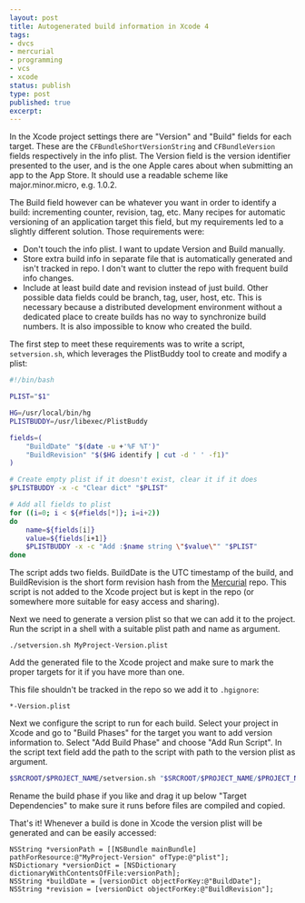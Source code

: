 ```yaml
---
layout: post
title: Autogenerated build information in Xcode 4
tags:
- dvcs
- mercurial
- programming
- vcs
- xcode
status: publish
type: post
published: true
excerpt:
---
```

In the Xcode project settings there are "Version" and "Build" fields for each target. These are the `CFBundleShortVersionString` and `CFBundleVersion` fields respectively in the info plist. The Version field is the version identifier presented to the user, and is the one Apple cares about when submitting an app to the App Store. It should use a readable scheme like major.minor.micro, e.g. 1.0.2.

The Build field however can be whatever you want in order to identify a build: incrementing counter, revision, tag, etc. Many recipes for automatic versioning of an application target this field, but my requirements led to a slightly different solution. Those requirements were:

- Don't touch the info plist. I want to update Version and Build manually.
- Store extra build info in separate file that is automatically generated and isn't tracked in repo. I don't want to clutter the repo with frequent build info changes.
- Include at least build date and revision instead of just build. Other possible data fields could be branch, tag, user, host, etc. This is necessary because a distributed development environment without a dedicated place to create builds has no way to synchronize build numbers. It is also impossible to know who created the build.

The first step to meet these requirements was to write a script, `setversion.sh`, which leverages the PlistBuddy tool to create and modify a plist:

```bash
#!/bin/bash

PLIST="$1"

HG=/usr/local/bin/hg
PLISTBUDDY=/usr/libexec/PlistBuddy

fields=(
    "BuildDate" "$(date -u +'%F %T')"
    "BuildRevision" "$($HG identify | cut -d ' ' -f1)"
)

# Create empty plist if it doesn't exist, clear it if it does
$PLISTBUDDY -x -c "Clear dict" "$PLIST"

# Add all fields to plist
for ((i=0; i < ${#fields[*]}; i=i+2))
do
    name=${fields[i]}
    value=${fields[i+1]}
    $PLISTBUDDY -x -c "Add :$name string \"$value\"" "$PLIST"
done
```

The script adds two fields. BuildDate is the UTC timestamp of the build, and BuildRevision is the short form revision hash from the [Mercurial](http://mercurial.selenic.com/) repo. This script is not added to the Xcode project but is kept in the repo (or somewhere more suitable for easy access and sharing).

Next we need to generate a version plist so that we can add it to the project. Run the script in a shell with a suitable plist path and name as argument.

```
./setversion.sh MyProject-Version.plist
```

Add the generated file to the Xcode project and make sure to mark the proper targets for it if you have more than one.

This file shouldn't be tracked in the repo so we add it to `.hgignore`:

```
*-Version.plist
```

Next we configure the script to run for each build. Select your project in Xcode and go to "Build Phases" for the target you want to add version information to. Select "Add Build Phase" and choose "Add Run Script". In the script text field add the path to the script with path to the version plist as argument.

```bash
$SRCROOT/$PROJECT_NAME/setversion.sh "$SRCROOT/$PROJECT_NAME/$PROJECT_NAME-Version.plist"
```

Rename the build phase if you like and drag it up below "Target Dependencies" to make sure it runs before files are compiled and copied.

That's it! Whenever a build is done in Xcode the version plist will be generated and can be easily accessed:

```objc
NSString *versionPath = [[NSBundle mainBundle] pathForResource:@"MyProject-Version" ofType:@"plist"];
NSDictionary *versionDict = [NSDictionary dictionaryWithContentsOfFile:versionPath];
NSString *buildDate = [versionDict objectForKey:@"BuildDate"];
NSString *revision = [versionDict objectForKey:@"BuildRevision"];
```
